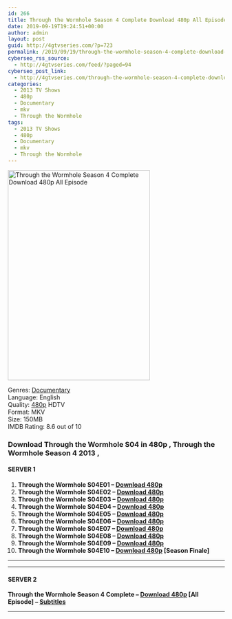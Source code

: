 ```yaml
---
id: 266
title: Through the Wormhole Season 4 Complete Download 480p All Episode
date: 2019-09-19T19:24:51+00:00
author: admin
layout: post
guid: http://4gtvseries.com/?p=723
permalink: /2019/09/19/through-the-wormhole-season-4-complete-download-480p-all-episode-2/
cyberseo_rss_source:
  - http://4gtvseries.com/feed/?paged=94
cyberseo_post_link:
  - http://4gtvseries.com/through-the-wormhole-season-4-complete-download-480p-all-episode/
categories:
  - 2013 TV Shows
  - 480p
  - Documentary
  - mkv
  - Through the Wormhole
tags:
  - 2013 TV Shows
  - 480p
  - Documentary
  - mkv
  - Through the Wormhole
---
```

<img loading="lazy" class="aligncenter" src="https://4.bp.blogspot.com/-OQfqfwgMyzE/XYPVx2NjC9I/AAAAAAAAAB8/f81jiPBoIXUtDANnvBhiQWvVo4ApFeitgCK4BGAYYCw/s1600/Through%2Bthe%2BWormhole%2BSeason%2B4.jpg" alt="Through the Wormhole Season 4 Complete Download 480p All Episode" width="330" height="488" />

Genres:&nbsp;<a href="http://4gtvseries.com/tag/documentary/" data-wpel-link="internal">Documentary</a>  
Language: English  
Quality:&nbsp;<a href="http://4gtvseries.com/tag/480p/" data-wpel-link="internal">480p</a>&nbsp;HDTV  
Format: MKV  
Size: 150MB  
IMDB Rating: 8.6 out of 10

### **Download Through the Wormhole S04 in 480p , Through the Wormhole Season 4 2013 ,**

#### <span><strong>SERVER 1</strong></span>

  1. **Through the Wormhole S04E01 – <a href="http://slink.dl480p.xyz/ywJs" data-wpel-link="external" target="_blank" rel="nofollow external noopener noreferrer" class="wpel-icon-left"><i class="wpel-icon fa fa-download" aria-hidden="true"></i>Download 480p</a>**
  2. **Through the Wormhole S04E02 – <a href="http://slink.dl480p.xyz/cX1O0i" data-wpel-link="external" target="_blank" rel="nofollow external noopener noreferrer" class="wpel-icon-left"><i class="wpel-icon fa fa-download" aria-hidden="true"></i>Download 480p</a>**
  3. **Through the Wormhole S04E03 – <a href="http://slink.dl480p.xyz/4Ie05wMn" data-wpel-link="external" target="_blank" rel="nofollow external noopener noreferrer" class="wpel-icon-left"><i class="wpel-icon fa fa-download" aria-hidden="true"></i>Download 480p</a>**
  4. **Through the Wormhole S04E04 – <a href="http://slink.dl480p.xyz/LJqxn6" data-wpel-link="external" target="_blank" rel="nofollow external noopener noreferrer" class="wpel-icon-left"><i class="wpel-icon fa fa-download" aria-hidden="true"></i>Download 480p</a>**
  5. **Through the Wormhole S04E05 – <a href="http://slink.dl480p.xyz/JJx3AaF6" data-wpel-link="external" target="_blank" rel="nofollow external noopener noreferrer" class="wpel-icon-left"><i class="wpel-icon fa fa-download" aria-hidden="true"></i>Download 480p</a>**
  6. **Through the Wormhole S04E06 – <a href="http://slink.dl480p.xyz/DPYHqa4" data-wpel-link="external" target="_blank" rel="nofollow external noopener noreferrer" class="wpel-icon-left"><i class="wpel-icon fa fa-download" aria-hidden="true"></i>Download 480p</a>**
  7. **Through the Wormhole S04E07 – <a href="http://slink.dl480p.xyz/9mTDfci" data-wpel-link="external" target="_blank" rel="nofollow external noopener noreferrer" class="wpel-icon-left"><i class="wpel-icon fa fa-download" aria-hidden="true"></i>Download 480p</a>**
  8. **Through the Wormhole S04E08 – <a href="http://slink.dl480p.xyz/beHrVSmv" data-wpel-link="external" target="_blank" rel="nofollow external noopener noreferrer" class="wpel-icon-left"><i class="wpel-icon fa fa-download" aria-hidden="true"></i>Download 480p</a>**
  9. **Through the Wormhole S04E09 – <a href="http://slink.dl480p.xyz/A9nxgcC" data-wpel-link="external" target="_blank" rel="nofollow external noopener noreferrer" class="wpel-icon-left"><i class="wpel-icon fa fa-download" aria-hidden="true"></i>Download 480p</a>**
 10. **Through the Wormhole S04E10 – <a href="http://slink.dl480p.xyz/k2umtANy" data-wpel-link="external" target="_blank" rel="nofollow external noopener noreferrer" class="wpel-icon-left"><i class="wpel-icon fa fa-download" aria-hidden="true"></i>Download 480p</a> [Season Finale]**

* * *

* * *

#### <span><strong>SERVER 2</strong></span>

**Through the Wormhole Season 4 Complete – <a href="http://dl480p.xyz/500/" data-wpel-link="external" target="_blank" rel="nofollow external noopener noreferrer" class="wpel-icon-left"><i class="wpel-icon fa fa-download" aria-hidden="true"></i>Download 480p</a> [All Episode] – <a href="https://subscene.com/subtitles/through-the-wormhole-fourth-season" data-wpel-link="external" target="_blank" rel="nofollow external noopener noreferrer" class="wpel-icon-left"><i class="wpel-icon fa fa-download" aria-hidden="true"></i>Subtitles</a>**

* * *

<div align="center">
</div>